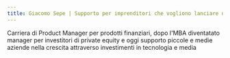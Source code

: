 ```yaml
---
title: Giacomo Sepe | Supporto per imprenditori che vogliono lanciare un nuovo prodotto
---
```


Carriera di Product Manager per prodotti finanziari, dopo l'MBA diventatato manager per investitori di private equity e oggi supporto piccole e medie aziende nella crescita attraverso investimenti in tecnologia e media

<!-- Negli ultimi 10 anni concentrato esclusivamente su offrire strumenti e servizi alle aziende che vogliono sviluppare asset digitali e multimediali.

In precedenza carriera istituzionale presso istituzioni finanziarie internazionali (Merril Lynch, Hines, UBS), Giacomo Sepe si è trasformato in un consulente indipendente e imprenditore, prima in partnership con due società di consulenza e un fondo di private equity, e poi in proprio come gestore d'impresa per conto degli azionisti. -->

<!--

Carriera istituzionale presso istituti finanziari internazionali (Merril Lynch, Hines, UBS) durata circa 10 anni, e carriera imprenditoriale prima in partnership con societa' di consulenza e un fondo di Private Equity, e poi da solo come manager d'azienda per conto degli azionisti.

Giacomo Sepe ha maturato 20 anni di esperienza tra finanza internazionale e gestione aziendale, con particolare attenzione all'ideazione, crezione, lancio e sviluppo di prodotti digitali e media nell'ambito dei servizi o del retail.

 Impeganto a realizzare strumenti e servizi che supportano imprenditori di PMI nella creazione di reputazione e asset media digitali monetizzabili -->

 <!-- 
Developing a set of solutions for daring shareholders who are ready to build iconic digital and media assets that generate additional revenue or improve reputation and brand perception
Building a suite of services and tools for company managers to develop an audience and create revenue generating media and digital assets -->
